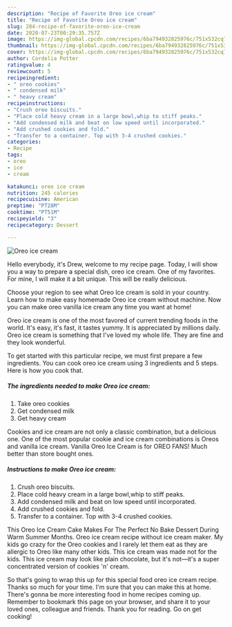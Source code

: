 ```yaml
---
description: "Recipe of Favorite Oreo ice cream"
title: "Recipe of Favorite Oreo ice cream"
slug: 284-recipe-of-favorite-oreo-ice-cream
date: 2020-07-23T00:29:35.757Z
image: https://img-global.cpcdn.com/recipes/6ba794932825976c/751x532cq70/oreo-ice-cream-recipe-main-photo.jpg
thumbnail: https://img-global.cpcdn.com/recipes/6ba794932825976c/751x532cq70/oreo-ice-cream-recipe-main-photo.jpg
cover: https://img-global.cpcdn.com/recipes/6ba794932825976c/751x532cq70/oreo-ice-cream-recipe-main-photo.jpg
author: Cordelia Potter
ratingvalue: 4
reviewcount: 5
recipeingredient:
- " oreo cookies"
- " condensed milk"
- " heavy cream"
recipeinstructions:
- "Crush oreo biscuits."
- "Place cold heavy cream in a large bowl,whip to stiff peaks."
- "Add condensed milk and beat on low speed until incorporated."
- "Add crushed cookies and fold."
- "Transfer to a container. Top with 3-4 crushed cookies."
categories:
- Recipe
tags:
- oreo
- ice
- cream

katakunci: oreo ice cream 
nutrition: 245 calories
recipecuisine: American
preptime: "PT28M"
cooktime: "PT51M"
recipeyield: "3"
recipecategory: Dessert

---
```



![Oreo ice cream](https://img-global.cpcdn.com/recipes/6ba794932825976c/751x532cq70/oreo-ice-cream-recipe-main-photo.jpg)

Hello everybody, it's Drew, welcome to my recipe page. Today, I will show you a way to prepare a special dish, oreo ice cream. One of my favorites. For mine, I will make it a bit unique. This will be really delicious.

Choose your region to see what Oreo Ice cream is sold in your country. Learn how to make easy homemade Oreo ice cream without machine. Now you can make oreo vanilla ice cream any time you want at home!

Oreo ice cream is one of the most favored of current trending foods in the world. It's easy, it's fast, it tastes yummy. It is appreciated by millions daily. Oreo ice cream is something that I've loved my whole life. They are fine and they look wonderful.


To get started with this particular recipe, we must first prepare a few ingredients. You can cook oreo ice cream using 3 ingredients and 5 steps. Here is how you cook that.

<!--inarticleads1-->

##### The ingredients needed to make Oreo ice cream:

1. Take  oreo cookies
1. Get  condensed milk
1. Get  heavy cream


Cookies and ice cream are not only a classic combination, but a delicious one. One of the most popular cookie and ice cream combinations is Oreos and vanilla ice cream. Vanilla Oreo Ice Cream is for OREO FANS! Much better than store bought ones. 

<!--inarticleads2-->

##### Instructions to make Oreo ice cream:

1. Crush oreo biscuits.
1. Place cold heavy cream in a large bowl,whip to stiff peaks.
1. Add condensed milk and beat on low speed until incorporated.
1. Add crushed cookies and fold.
1. Transfer to a container. Top with 3-4 crushed cookies.


This Oreo Ice Cream Cake Makes For The Perfect No Bake Dessert During Warm Summer Months. Oreo ice cream recipe without ice cream maker. My kids go crazy for the Oreo cookies and I rarely let them eat as they are allergic to Oreo like many other kids. This ice cream was made not for the kids. This ice cream may look like plain chocolate, but it&#39;s not—it&#39;s a super concentrated version of cookies &#39;n&#39; cream. 

So that's going to wrap this up for this special food oreo ice cream recipe. Thanks so much for your time. I'm sure that you can make this at home. There's gonna be more interesting food in home recipes coming up. Remember to bookmark this page on your browser, and share it to your loved ones, colleague and friends. Thank you for reading. Go on get cooking!
